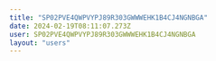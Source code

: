 ```yaml
---
title: "SP02PVE4QWPVYPJ89R303GWWWEHK1B4CJ4NGNBGA"
date: 2024-02-19T08:11:07.273Z
user: SP02PVE4QWPVYPJ89R303GWWWEHK1B4CJ4NGNBGA
layout: "users"
---
```

    